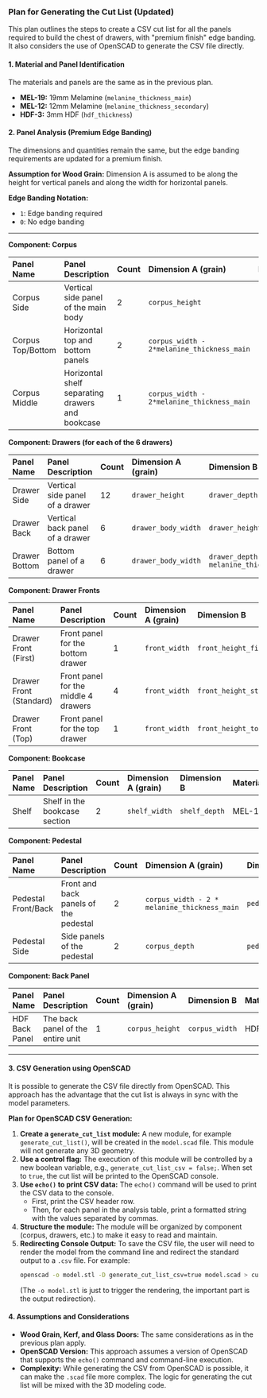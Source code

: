 ### Plan for Generating the Cut List (Updated)

This plan outlines the steps to create a CSV cut list for all the panels required to build the chest of drawers, with "premium finish" edge banding. It also considers the use of OpenSCAD to generate the CSV file directly.

#### 1. Material and Panel Identification

The materials and panels are the same as in the previous plan.

*   **MEL-19:** 19mm Melamine (`melanine_thickness_main`)
*   **MEL-12:** 12mm Melamine (`melanine_thickness_secondary`)
*   **HDF-3:** 3mm HDF (`hdf_thickness`)

#### 2. Panel Analysis (Premium Edge Banding)

The dimensions and quantities remain the same, but the edge banding requirements are updated for a premium finish.

**Assumption for Wood Grain:** Dimension A is assumed to be along the height for vertical panels and along the width for horizontal panels.

**Edge Banding Notation:**
*   `1`: Edge banding required
*   `0`: No edge banding

---

**Component: Corpus**

| Panel Name | Panel Description | Count | Dimension A (grain) | Dimension B | Material | A-1 | A-2 | B-1 | B-2 |
| :--- | :--- | :--- | :--- | :--- | :--- | :--- | :--- | :--- | :--- |
| Corpus Side | Vertical side panel of the main body | 2 | `corpus_height` | `corpus_depth` | MEL-19 | 1 | 1 | 1 | 0 |
| Corpus Top/Bottom | Horizontal top and bottom panels | 2 | `corpus_width - 2*melanine_thickness_main` | `corpus_depth` | MEL-19 | 1 | 0 | 0 | 0 |
| Corpus Middle | Horizontal shelf separating drawers and bookcase | 1 | `corpus_width - 2*melanine_thickness_main` | `corpus_depth` | MEL-19 | 1 | 0 | 0 | 0 |

**Component: Drawers (for each of the 6 drawers)**

| Panel Name | Panel Description | Count | Dimension A (grain) | Dimension B | Material | A-1 | A-2 | B-1 | B-2 |
| :--- | :--- | :--- | :--- | :--- | :--- | :--- | :--- | :--- | :--- |
| Drawer Side | Vertical side panel of a drawer | 12 | `drawer_height` | `drawer_depth` | MEL-12 | 1 | 1 | 0 | 1 |
| Drawer Back | Vertical back panel of a drawer | 6 | `drawer_body_width` | `drawer_height` | MEL-12 | 1 | 1 | 0 | 0 |
| Drawer Bottom | Bottom panel of a drawer | 6 | `drawer_body_width` | `drawer_depth - melanine_thickness_secondary` | MEL-12 | 0 | 0 | 0 | 0 |

**Component: Drawer Fronts**

| Panel Name | Panel Description | Count | Dimension A (grain) | Dimension B | Material | A-1 | A-2 | B-1 | B-2 |
| :--- | :--- | :--- | :--- | :--- | :--- | :--- | :--- | :--- | :--- |
| Drawer Front (First) | Front panel for the bottom drawer | 1 | `front_width` | `front_height_first` | MEL-19 | 1 | 1 | 1 | 1 |
| Drawer Front (Standard) | Front panel for the middle 4 drawers | 4 | `front_width` | `front_height_standard` | MEL-19 | 1 | 1 | 1 | 1 |
| Drawer Front (Top) | Front panel for the top drawer | 1 | `front_width` | `front_height_top` | MEL-19 | 1 | 1 | 1 | 1 |

**Component: Bookcase**

| Panel Name | Panel Description | Count | Dimension A (grain) | Dimension B | Material | A-1 | A-2 | B-1 | B-2 |
| :--- | :--- | :--- | :--- | :--- | :--- | :--- | :--- | :--- | :--- |
| Shelf | Shelf in the bookcase section | 2 | `shelf_width` | `shelf_depth` | MEL-19 | 1 | 0 | 0 | 0 |

**Component: Pedestal**

| Panel Name | Panel Description | Count | Dimension A (grain) | Dimension B | Material | A-1 | A-2 | B-1 | B-2 |
| :--- | :--- | :--- | :--- | :--- | :--- | :--- | :--- | :--- | :--- |
| Pedestal Front/Back | Front and back panels of the pedestal | 2 | `corpus_width - 2 * melanine_thickness_main` | `pedestal_height` | MEL-19 | 1 | 0 | 0 | 0 |
| Pedestal Side | Side panels of the pedestal | 2 | `corpus_depth` | `pedestal_height` | MEL-19 | 1 | 0 | 0 | 0 |

**Component: Back Panel**

| Panel Name | Panel Description | Count | Dimension A (grain) | Dimension B | Material | A-1 | A-2 | B-1 | B-2 |
| :--- | :--- | :--- | :--- | :--- | :--- | :--- | :--- | :--- | :--- |
| HDF Back Panel | The back panel of the entire unit | 1 | `corpus_height` | `corpus_width` | HDF-3 | 0 | 0 | 0 | 0 |

---

#### 3. CSV Generation using OpenSCAD

It is possible to generate the CSV file directly from OpenSCAD. This approach has the advantage that the cut list is always in sync with the model parameters.

**Plan for OpenSCAD CSV Generation:**

1.  **Create a `generate_cut_list` module:** A new module, for example `generate_cut_list()`, will be created in the `model.scad` file. This module will not generate any 3D geometry.
2.  **Use a control flag:** The execution of this module will be controlled by a new boolean variable, e.g., `generate_cut_list_csv = false;`. When set to `true`, the cut list will be printed to the OpenSCAD console.
3.  **Use `echo()` to print CSV data:** The `echo()` command will be used to print the CSV data to the console.
    *   First, print the CSV header row.
    *   Then, for each panel in the analysis table, print a formatted string with the values separated by commas.
4.  **Structure the module:** The module will be organized by component (corpus, drawers, etc.) to make it easy to read and maintain.
5.  **Redirecting Console Output:** To save the CSV file, the user will need to render the model from the command line and redirect the standard output to a `.csv` file. For example:
    ```bash
    openscad -o model.stl -D generate_cut_list_csv=true model.scad > cut_list.csv
    ```
    (The `-o model.stl` is just to trigger the rendering, the important part is the output redirection).

#### 4. Assumptions and Considerations

*   **Wood Grain, Kerf, and Glass Doors:** The same considerations as in the previous plan apply.
*   **OpenSCAD Version:** This approach assumes a version of OpenSCAD that supports the `echo()` command and command-line execution.
*   **Complexity:** While generating the CSV from OpenSCAD is possible, it can make the `.scad` file more complex. The logic for generating the cut list will be mixed with the 3D modeling code.